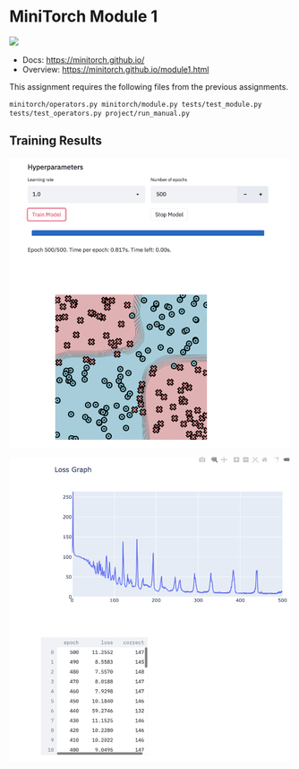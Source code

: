 # MiniTorch Module 1

<img src="https://minitorch.github.io/_images/match.png" width="100px">

* Docs: https://minitorch.github.io/
* Overview: https://minitorch.github.io/module1.html

This assignment requires the following files from the previous assignments.

    minitorch/operators.py minitorch/module.py tests/test_module.py tests/test_operators.py project/run_manual.py


## Training Results


![Classifier](results.png)


![Log](log.png "Loss graph and log  ")
